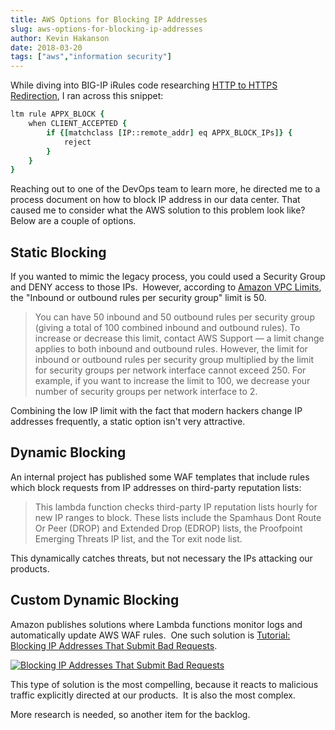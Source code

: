 ```yaml
---
title: AWS Options for Blocking IP Addresses
slug: aws-options-for-blocking-ip-addresses
author: Kevin Hakanson
date: 2018-03-20
tags: ["aws","information security"]
---
```

While diving into BIG-IP iRules code researching [HTTP to HTTPS Redirection](../2018-03-13-http-to-https-redirection), I ran across this snippet:

```tcl
ltm rule APPX_BLOCK {
    when CLIENT_ACCEPTED {
        if {[matchclass [IP::remote_addr] eq APPX_BLOCK_IPs]} {
            reject
        }
    }
}
```

Reaching out to one of the DevOps team to learn more, he directed me to a process document on how to block IP address in our data center.  That caused me to consider what the AWS solution to this problem look like?  Below are a couple of options.

## Static Blocking

If you wanted to mimic the legacy process, you could used a Security Group and DENY access to those IPs.  However, according to [Amazon VPC Limits](https://docs.aws.amazon.com/AmazonVPC/latest/UserGuide/VPC_Appendix_Limits.html#vpc-limits-security-groups), the "Inbound or outbound rules per security group" limit is 50.

> You can have 50 inbound and 50 outbound rules per security group (giving a total of 100 combined inbound and outbound rules). To increase or decrease this limit, contact AWS Support — a limit change applies to both inbound and outbound rules. However, the limit for inbound or outbound rules per security group multiplied by the limit for security groups per network interface cannot exceed 250. For example, if you want to increase the limit to 100, we decrease your number of security groups per network interface to 2.

Combining the low IP limit with the fact that modern hackers change IP addresses frequently, a static option isn't very attractive.

## Dynamic Blocking

An internal project has published some WAF templates that include rules which block requests from IP addresses on third-party reputation lists:

> This lambda function checks third-party IP reputation lists hourly for new IP ranges to block. These lists include the Spamhaus Dont Route Or Peer (DROP) and Extended Drop (EDROP) lists, the Proofpoint Emerging Threats IP list, and the Tor exit node list.

This dynamically catches threats, but not necessary the IPs attacking our products.

## Custom Dynamic Blocking

Amazon publishes solutions where Lambda functions monitor logs and automatically update AWS WAF rules.  One such solution is [Tutorial: Blocking IP Addresses That Submit Bad Requests](https://docs.aws.amazon.com/waf/latest/developerguide/tutorials-4xx-blocking.html).

[![Blocking IP Addresses That Submit Bad Requests](images/pastedImage_1.png)](images/pastedImage_1.png)

This type of solution is the most compelling, because it reacts to malicious traffic explicitly directed at our products.  It is also the most complex.

More research is needed, so another item for the backlog.
